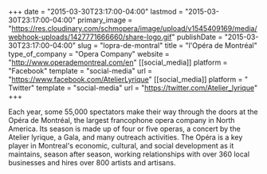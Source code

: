 +++
date = "2015-03-30T23:17:00-04:00"
lastmod = "2015-03-30T23:17:00-04:00"
primary_image = "https://res.cloudinary.com/schmopera/image/upload/v1545409169/media/webhook-uploads/1427771666660/share-logo.gif"
publishDate = "2015-03-30T23:17:00-04:00"
slug = "lopra-de-montral"
title = "l&#039;Opéra de Montréal"
type_of_company = "Opera Company"
website = "http://www.operademontreal.com/en"
[[social_media]]
platform = "Facebook"
template = "social-media"
url = "https://www.facebook.com/AtelierLyrique"
[[social_media]]
platform = " Twitter"
template = "social-media"
url = "https://twitter.com/Atelier_lyrique"
+++

<p>
	Each year, some 55,000 spectators make their way through the doors at the Opéra de Montréal, the largest francophone opera company in North America. Its season is made up of four or five operas, a concert by the Atelier lyrique, a Gala, and many outreach activities. The Opéra is a key player in Montreal's economic, cultural, and social development as it maintains, season after season, working relationships with over 360 local businesses and hires over 800 artists and artisans.
</p>
